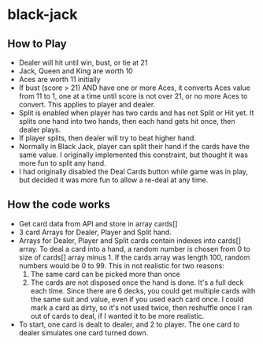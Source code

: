 # black-jack

## How to Play

- Dealer will hit until win, bust, or tie at 21
- Jack, Queen and King are worth 10
- Aces are worth 11 initially
- If bust (score > 21) AND have one or more Aces, it converts Aces value from 11 to 1, one at a time until score is not over 21, or no more Aces to convert. This applies to player and dealer.
- Split is enabled when player has two cards and has not Split or Hit yet. It splits one hand into two hands, then each hand gets hit once, then dealer plays.
- If player splits, then dealer will try to beat higher hand.
- Normally in Black Jack, player can split their hand if the cards have the same value. I originally implemented this constraint, but thought it was more fun to split any hand.
- I had originally disabled the Deal Cards button while game was in play, but decided it was more fun to allow a re-deal at any time.

## How the code works

- Get card data from API and store in array cards[]
- 3 card Arrays for Dealer, Player and Split hand.
- Arrays for Dealer, Player and Split cards contain indexes into cards[] array. To deal a card into a hand, a random number is chosen from 0 to size of cards[] array minus 1. If the cards array was length 100, random numbers would be 0 to 99.
  This in not realistic for two reasons:
  1. The same card can be picked more than once
  2. The cards are not disposed once the hand is done. It's a full deck each time.
  Since there are 6 decks, you could get multiple cards with the same suit and value, even if you used each card once. I could mark a card as dirty, so it's not used twice, then reshuffle once I ran out of cards to deal, if I wanted it to be more realistic.
- To start, one card is dealt to dealer, and 2 to player. The one card to dealer simulates one card turned down.
